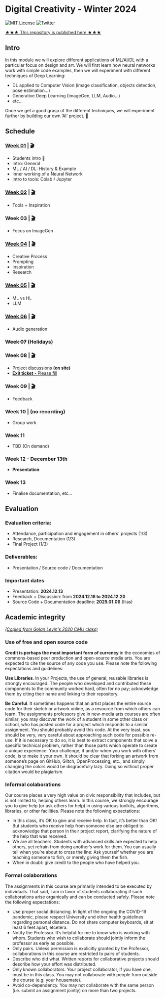 # Digital Creativity - Winter 2024

[![MIT License](https://img.shields.io/badge/license-MIT-blue.svg)](http://opensource.org/licenses/MIT)
[![Twitter](https://img.shields.io/twitter/url/https/github.com/webslides/webslides.svg?style=social)](https://twitter.com/digideation)

[★★★ This repository is published here ★★★](https://digitalideation.github.io/digcre_h2401/)

## Intro

In this module we will explore different applications of ML/AI/DL with a particular focus on design and art. We will first learn how neural networks work with simple code examples, then we will experiment with different techniques of Deep Learning:

- DL applied to Computer Vision (image classification, objects detection, pose estimation...)
- Generative Deep Learning (ImageGen, LLM, Audio...)
- etc...

Once we get a good grasp of the different techniques, we will experiment further by building our own ‘AI’ project. :space_invader:

## Schedule

### [Week 01](content/week01.md) | [:clapper:](https://drive.switch.ch/index.php/s/4ZQhGBHq9NA9JY3)

- Students intro :wave:
- Intro: General
- ML / AI / DL: History & Example
- Inner working of a Neural Network
- Intro to tools: Colab / Jupyter

### [Week 02](content/week02.md) | [:clapper:](https://drive.switch.ch/index.php/s/9LgaHJP6J9RFTOX)

- Tools + Inspiration

### Week 03 | [:clapper:](https://hslu.zoom.us/rec/share/S490FdwDCuMQN5KxftROv5fk66t7buYFUHBL_IXQ-NlKr6dVmZw9QCBCwsmclsKC.btleUyFjOsLT_EIw)

- Focus on ImageGen

### [Week 04](content/week04.md) | [:clapper:](https://hslu.zoom.us/rec/share/vEWObp2igh40-DOkY0zfOaLTn8PodO8TB-tv5fx4izuuoHS7gGZDSBCIV5ubdAl0.7x4aescwUjWGQHdK)

- Creative Process
- Prompting
- Inspiration
- Research

### [Week 05](content/week05.md) | [:clapper:](https://hslu.zoom.us/rec/share/0hm4ozCYsKvmVXxUfxO0k-ZXry00dfDYYvxkzXJzf1h_SJZdSZIYx_2VqwoHncDz.syPjbXHMy8m5cQMk)

- ML vs HL
- LLM

### [Week 06](content/week06.md) | [:clapper:](https://hslu.zoom.us/rec/share/i9Nwhzs6ufV66Vnw4tnHFCh-YGp_i7Djo8j9EngU0_dMkFsugPNiSFj2duzR_Ptc.N5Txs9Kvf7PEDkw5)

- Audio generation

### ~~Week 07~~ (Holidays)

### Week 08 | [:clapper:](https://hslu.zoom.us/rec/share/ZTb2s0_VIKtrqvfUlJlChRUtZuwLNssScEjLEngBPsxnPsDgSyPzfQoNigGUnIw.xLyCNEtRb9QCf19p)

- Project discussions **(on site)**
- [**Exit ticket** - Please fill](https://forms.gle/VGr144QCZEHpHnWY9)

### Week 09 | [:clapper:](https://drive.switch.ch/index.php/s/LIMM6gmsAVAFsZP)

- Feedback

### Week 10 | (no recording)

- Group work

### Week 11

- TBD (On demand)

### Week 12 - **December 13th**

- **Presentation**

### Week 13

- Finalise documentation, etc...

## Evaluation

### Evaluation criteria:

- Attendance, participation and engagement in others' projects (1/3)
- Research, Documentation (1/3)
- Final Project (1/3)

### Deliverables:

- Presentation / Source code / Documentation

### Important dates

* Presentation: **2024.12.13**
* Feedback + Discussion: from **2024.12.16 to 2024.12.20** 
* Source Code + Documentation deadline: **2025.01.06** (Ilias)

## Academic integrity

[_(Copied from Golan Levin's 2020 CMU class)_](https://courses.ideate.cmu.edu/60-212/f2020/syllabus/academic-integrity/)

### Use of free and open source code

**Credit is perhaps the most important form of currency** in the economies of commons-based peer production and open-source media arts. You are expected to cite the source of any code you use. Please note the following expectations and guidelines:

**Use Libraries**. In your Projects, the use of general, reusable libraries is strongly encouraged. The people who developed and contributed these components to the community worked hard, often for no pay; acknowledge them by citing their name and linking to their repository.

**Be Careful**. It sometimes happens that an artist places the entire source code for their sketch or artwork online, as a resource from which others can learn. The assignments professors give in new-media arts courses are often similar; you may discover the work of a student in some other class or school, who has posted code for a project which responds to a similar assignment. You should probably avoid this code. At the very least, you should be very, very careful about approaching such code for possible re-use. If it is necessary to do so, it is best to extract components that solve a specific technical problem, rather than those parts which operate to create a unique experience. Your challenge, if and/or when you work with others’ code, is to make it your own. It should be clear that forking an artwork from someone’s page on GitHub, Glitch, OpenProcessing, etc., and simply changing the colors would be disgracefully lazy. Doing so without proper citation would be plagiarism.

### Informal colaborations

Our course places a very high value on civic responsibility that includes, but is not limited to, helping others learn. In this course, we strongly encourage you to give help (or ask others for help) in using various toolkits, algorithms, libraries, or other facilities. Please note the following expectations:

- In this class, it’s OK to give and receive help. In fact, it’s better than OK! But students who receive help from someone else are obliged to acknowledge that person in their project report, clarifying the nature of the help that was received.
- We are all teachers. Students with advanced skills are expected to help others, yet refrain from doing another’s work for them. You can usually tell when you’re about to cross the line: Ask yourself whether you are teaching someone to fish, or merely giving them the fish.
- When in doubt: give credit to the people who have helped you.

### Formal colaborations

The assignments in this course are primarily intended to be executed by individuals. That said, I am in favor of students collaborating if such collaborations arise organically and can be conducted safely. Please note the following expectations:

- Use proper social distancing. In light of the ongoing the COVID-19 pandemic, please respect University and other health guidelines regarding personal distance. Do not share computer keyboards, sit at least 6 feet apart, etcetera.
- Notify the Professor. It’s helpful for me to know who is working with whom. Students who wish to collaborate should jointly inform the professor as early as possible.
- Only pairs. Unless permission is explicitly granted by the Professor, collaborations in this course are restricted to pairs of students.
- Describe who did what. Written reports for collaborative projects should describe how your effort was distributed.
- Only known collaborators. Your project collaborator, if you have one, must be in this class. You may not collaborate with people from outside the course (e.g. your housemate).
- Avoid co-dependency. You may not collaborate with the same person (i.e. submit an assignment jointly) on more than two projects.
